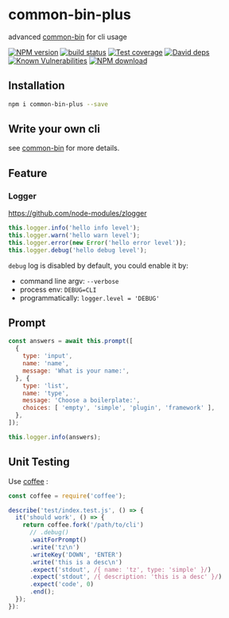 # common-bin-plus

advanced [common-bin](https://github.com/node-modules/common-bin) for cli usage

[![NPM version][npm-image]][npm-url]
[![build status][travis-image]][travis-url]
[![Test coverage][codecov-image]][codecov-url]
[![David deps][david-image]][david-url]
[![Known Vulnerabilities][snyk-image]][snyk-url]
[![NPM download][download-image]][download-url]

[npm-image]: https://img.shields.io/npm/v/common-bin-plus.svg?style=flat-square
[npm-url]: https://npmjs.org/package/common-bin-plus
[travis-image]: https://img.shields.io/travis/{{org}}/common-bin-plus.svg?style=flat-square
[travis-url]: https://travis-ci.org/{{org}}/common-bin-plus
[codecov-image]: https://codecov.io/gh/{{org}}/common-bin-plus/branch/master/graph/badge.svg
[codecov-url]: https://codecov.io/gh/{{org}}/common-bin-plus
[david-image]: https://img.shields.io/david/{{org}}/common-bin-plus.svg?style=flat-square
[david-url]: https://david-dm.org/{{org}}/common-bin-plus
[snyk-image]: https://snyk.io/test/npm/common-bin-plus/badge.svg?style=flat-square
[snyk-url]: https://snyk.io/test/npm/common-bin-plus
[download-image]: https://img.shields.io/npm/dm/common-bin-plus.svg?style=flat-square
[download-url]: https://npmjs.org/package/common-bin-plus

## Installation

```bash
npm i common-bin-plus --save
```

## Write your own cli

see [common-bin](https://github.com/node-modules/common-bin) for more details.

## Feature

### Logger

https://github.com/node-modules/zlogger

```js
this.logger.info('hello info level');
this.logger.warn('hello warn level');
this.logger.error(new Error('hello error level'));
this.logger.debug('hello debug level');
```

`debug` log is disabled by default, you could enable it by:

- command line argv: `--verbose`
- process env: `DEBUG=CLI`
- programmatically: `logger.level = 'DEBUG'`

## Prompt

```js
const answers = await this.prompt([
  {
    type: 'input',
    name: 'name',
    message: 'What is your name:',
  }, {
    type: 'list',
    name: 'type',
    message: 'Choose a boilerplate:',
    choices: [ 'empty', 'simple', 'plugin', 'framework' ],
  },
]);

this.logger.info(answers);
```

## Unit Testing

Use [coffee](https://github.com/node-modules/coffee) :

```js
const coffee = require('coffee');

describe('test/index.test.js', () => {
  it('should work', () => {
    return coffee.fork('/path/to/cli')
      // .debug()
      .waitForPrompt()
      .write('tz\n')
      .writeKey('DOWN', 'ENTER')
      .write('this is a desc\n')
      .expect('stdout', /{ name: 'tz', type: 'simple' }/)
      .expect('stdout', /{ description: 'this is a desc' }/)
      .expect('code', 0)
      .end();
  });
}):
```